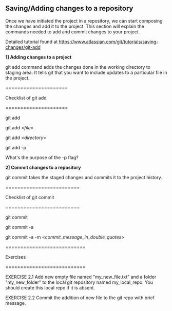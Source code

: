 
## Saving/Adding changes to a repository

Once we have initiated the project in a repository, we can start composing the changes and add it to the project. This section will explain the commands needed to add and commit changes to your project. 

Detailed tutorial found at https://www.atlassian.com/git/tutorials/saving-changes/git-add

**1] Adding changes to a project**

git add command adds the changes done in the working directory to staging area. It tells git that you want to include updates to a particular file in the project.

=====================

Checklist of git add

=====================

git add

git add <*file*>

git add <*directory*>

git add -p

What's the purpose of the -p flag?


**2] Commit changes to a repository**

git commit takes the staged changes and commits it to the project history. 

=========================

Checklist of git commit

=========================

git commit

git commit -a

git commit -a -m <*commit_message_in_double_quotes*>

===========================

Exercises

===========================

EXERCISE 2.1 Add new empty file named "my_new_file.txt" and a folder "my_new_folder" to the local git repository named my_local_repo. You should create this local repo if it is absent.

EXERCISE 2.2 Commit the addition of new file to the git repo with brief message.

